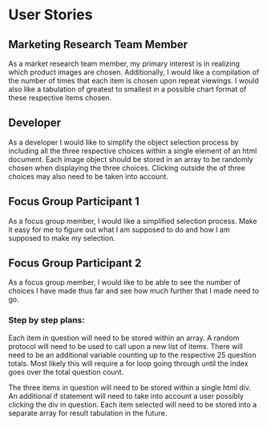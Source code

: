 # User Stories

## Marketing Research Team Member
As a market research team member, my primary interest is in realizing which product images are chosen. Additionally, I would like a compilation of the number of times that each item is chosen upon repeat viewings. I would also like a tabulation of greatest to smallest in a possible chart format of these respective items chosen.
## Developer
As a developer I would like to simplify the object selection process by including all the three respective choices within a single element of an html document. Each image object should be stored in an array to be randomly chosen when displaying the three choices. Clicking outside the of three choices may also need to be taken into account.
## Focus Group Participant 1
As a focus group member, I would like a simplified selection process. Make it easy for me to figure out what I am supposed to do and how I am supposed to make my selection.

## Focus Group Participant 2
As a focus group member, I would like to be able to see the number of choices I have made thus far and see how much further that I made need to go.

### Step by step plans:
Each item in question will need to be stored within an array. A random protocol will need to be used to call upon a new list of items. There will need to be an additional variable counting up to the respective 25 question totals. Most likely this will require a for loop going through until the index goes over the total question count.

The three items in question will need to be stored within a single html div. An additional if statement will need to take into account a user possibly clicking the div in question. Each item selected will need to be stored into a separate array for result tabulation in the future.
